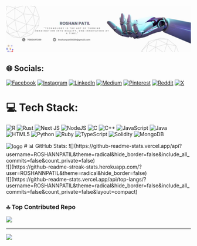 ![logo](https://github.com/roshannpatil/roshannpatil/blob/main/Roshan%20Patil.jpg)

## 🌐 Socials:
[![Facebook](https://img.shields.io/badge/Facebook-%231877F2.svg?logo=Facebook&logoColor=white)](https://facebook.com/Roshanpatil) [![Instagram](https://img.shields.io/badge/Instagram-%23E4405F.svg?logo=Instagram&logoColor=white)](https://instagram.com/roshan_.patill) [![LinkedIn](https://img.shields.io/badge/LinkedIn-%230077B5.svg?logo=linkedin&logoColor=white)](https://linkedin.com/in/https://www.linkedin.com/in/roshan-patil-643a96315/) [![Medium](https://img.shields.io/badge/Medium-12100E?logo=medium&logoColor=white)](https://medium.com/@roshanpatil5639) [![Pinterest](https://img.shields.io/badge/Pinterest-%23E60023.svg?logo=Pinterest&logoColor=white)](https://pinterest.com/roshanpatil5639) [![Reddit](https://img.shields.io/badge/Reddit-%23FF4500.svg?logo=Reddit&logoColor=white)](https://reddit.com/user/Direct_Yak4665) [![X](https://img.shields.io/badge/X-black.svg?logo=X&logoColor=white)](https://x.com/https://x.com/Roshanpatil_xi) 


# 💻 Tech Stack:
![R](https://img.shields.io/badge/r-%23276DC3.svg?style=for-the-badge&logo=r&logoColor=white) ![Rust](https://img.shields.io/badge/rust-%23000000.svg?style=for-the-badge&logo=rust&logoColor=white) ![Next JS](https://img.shields.io/badge/Next-black?style=for-the-badge&logo=next.js&logoColor=white) ![NodeJS](https://img.shields.io/badge/node.js-6DA55F?style=for-the-badge&logo=node.js&logoColor=white) ![C](https://img.shields.io/badge/c-%2300599C.svg?style=for-the-badge&logo=c&logoColor=white) ![C++](https://img.shields.io/badge/c++-%2300599C.svg?style=for-the-badge&logo=c%2B%2B&logoColor=white) ![JavaScript](https://img.shields.io/badge/javascript-%23323330.svg?style=for-the-badge&logo=javascript&logoColor=%23F7DF1E) ![Java](https://img.shields.io/badge/java-%23ED8B00.svg?style=for-the-badge&logo=openjdk&logoColor=white) ![HTML5](https://img.shields.io/badge/html5-%23E34F26.svg?style=for-the-badge&logo=html5&logoColor=white) ![Python](https://img.shields.io/badge/python-3670A0?style=for-the-badge&logo=python&logoColor=ffdd54) ![Ruby](https://img.shields.io/badge/ruby-%23CC342D.svg?style=for-the-badge&logo=ruby&logoColor=white) ![TypeScript](https://img.shields.io/badge/typescript-%23007ACC.svg?style=for-the-badge&logo=typescript&logoColor=white) ![Solidity](https://img.shields.io/badge/Solidity-%23363636.svg?style=for-the-badge&logo=solidity&logoColor=white) ![MongoDB](https://img.shields.io/badge/MongoDB-%234ea94b.svg?style=for-the-badge&logo=mongodb&logoColor=white)

<img src="https://user-images.githubusercontent.com/74038190/225813708-98b745f2-7d22-48cf-9150-083f1b00d6c9.gif" alt="logo" align="center" width="800px"/>
# 📊 GitHub Stats:
![](https://github-readme-stats.vercel.app/api?username=ROSHANNPATIL&theme=radical&hide_border=false&include_all_commits=false&count_private=false)<br/>
![](https://github-readme-streak-stats.herokuapp.com/?user=ROSHANNPATIL&theme=radical&hide_border=false)<br/>
![](https://github-readme-stats.vercel.app/api/top-langs/?username=ROSHANNPATIL&theme=radical&hide_border=false&include_all_commits=false&count_private=false&layout=compact)

### 🔝 Top Contributed Repo
![](https://github-contributor-stats.vercel.app/api?username=ROSHANNPATIL&limit=5&theme=dark&combine_all_yearly_contributions=true)

---
[![](https://visitcount.itsvg.in/api?id=ROSHANNPATIL&icon=1&color=0)](https://visitcount.itsvg.in)

<!-- Proudly created with GPRM ( https://gprm.itsvg.in ) -->
